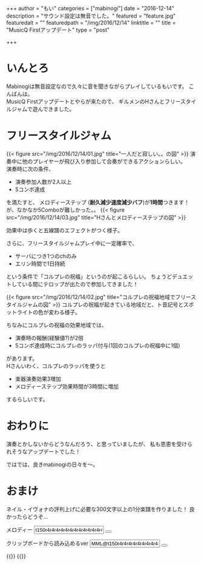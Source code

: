 +++
author = "もい"
categories = ["mabinogi"]
date = "2016-12-14"
description = "サウンド設定は無音でした。"
featured = "feature.jpg"
featuredalt = ""
featuredpath = "/img/2016/12/14"
linktitle = ""
title = "MusicQ Firstアップデート"
type = "post"

+++

# いんとろ
Mabinogiは無音設定なので久々に音を聞きながらプレイしているもいです。
こんばんは。  
MusicQ Firstアップデートとやらが来たので、
ギルメンのHさんとフリースタイルジャムで遊んできました。

# フリースタイルジャム
{{< figure src="/img/2016/12/14/01.jpg" title="一人だと寂しい。。の図" >}}
演奏中に他のプレイヤーが飛び入り参加して合奏ができるアクションらしい。  
演奏時に次の条件、

- 演奏参加人数が2人以上
- 5コンボ達成

を満たすと、
メロディーステップ (**耐久減少速度減少バフ**)が**1時間**つきます！  
が、なかなか5Comboが難しかった。。
{{< figure src="/img/2016/12/14/03.jpg" title="Hさんとメロディーステップの図" >}}

効果中は歩くと五線譜のエフェクトがつく様子。  

さらに、フリースタイルジャムプレイ中に一定確率で、

- サーバにつき1つのchのみ
- エリン時間で1日持続

という条件で「コルプレの祝福」というのが起こるらしい。
ちょうどデュエットしている間にテロップが出たので参加してきました！

{{< figure src="/img/2016/12/14/02.jpg" title="コルプレの祝福地域でフリースタイルジャムの図" >}}
コルプレの祝福が起きている地域だと、ト音記号とスポットライトの色が変わる様子。

ちなみにコルプレの祝福の効果地域では、

- 演奏時の報酬(経験値?)が2倍
- 5コンボ達成時にコルプレのラッパ付与(1回のコルプレの祝福中に1個)

があります。  
Hさんいわく、コルプレのラッパを使うと

- 楽器演奏効果3増加
- メロディーステップ効果時間が3時間に増加

するらしいです。  

# おわりに
演奏とかしないからどうなんだろう、と思っていましたが、
私も恩恵を受けられそうなアップデートでした！

ではでは、良きmabinogiの日々を～。

# おまけ
ネイル・イヴォナの評判上げに必要な300文字以上の1分楽譜を作りました！
良かったらどうぞ…

メロディー
<input type="text" id="raw-mml" value="t150r4r4r4r4r4r4r4r4r4r4r4r4r4r4r4r4r4r4r4r4r4r4r4r4r4r4r4r4r4r4r4r4r4r4r4r4r4r4r4r4r4r4r4r4r4r4r4r4r4r4r4r4r4r4r4r4r4r4r4r4r4r4r4r4r4r4r4r4r4r4r4r4r4r4r4r4r4r4r4r4r4r4r4r4r4r4r4r4r4r4r4r4r4r4r4r4r4r4r4r4r4r4r4r4r4r4r4r4r4r4r4r4r4r4r4r4r4r4r4r4r4r4r4r4r4r4r4r4r4r4r4r4r4r4r4r4r4r4r4r4r4r4r4r4r4r4r4r4r4r4">
<button class="clipboard-btn" data-clipboard-target="#raw-mml"><span class="fa fa-clipboard"></span></button>

クリップボードから読み込めるver
<input type="text" id="readable-from-clipboard-mml" value="MML@t150r4r4r4r4r4r4r4r4r4r4r4r4r4r4r4r4r4r4r4r4r4r4r4r4r4r4r4r4r4r4r4r4r4r4r4r4r4r4r4r4r4r4r4r4r4r4r4r4r4r4r4r4r4r4r4r4r4r4r4r4r4r4r4r4r4r4r4r4r4r4r4r4r4r4r4r4r4r4r4r4r4r4r4r4r4r4r4r4r4r4r4r4r4r4r4r4r4r4r4r4r4r4r4r4r4r4r4r4r4r4r4r4r4r4r4r4r4r4r4r4r4r4r4r4r4r4r4r4r4r4r4r4r4r4r4r4r4r4r4r4r4r4r4r4r4r4r4r4r4r4;">
<button class="clipboard-btn" data-clipboard-target="#readable-from-clipboard-mml"><span class="fa fa-clipboard"></span></button>

<link rel="stylesheet" href="https://cdnjs.cloudflare.com/ajax/libs/balloon-css/0.4.0/balloon.min.css">
<script src="https://cdnjs.cloudflare.com/ajax/libs/clipboard.js/1.5.16/clipboard.min.js"></script>
{{<raw>}}
<style type="text/css">
.clipboard-btn {
  text-transform: none;
}
</style>
<script>
const clipboard = new Clipboard('.clipboard-btn');
clipboard.on('success', function(e) {
    const btn = e.trigger;
    btn.setAttribute("data-balloon", "Copied")
    btn.setAttribute("data-balloon-pos", "down")
    btn.setAttribute("data-balloon-visible", "")
    setTimeout(function(){
        btn.removeAttribute("data-balloon")
        btn.removeAttribute("data-balloon-pos", "down")
        btn.removeAttribute("data-balloon-visible")
        }, 500);
});
</script>
{{</raw>}}
